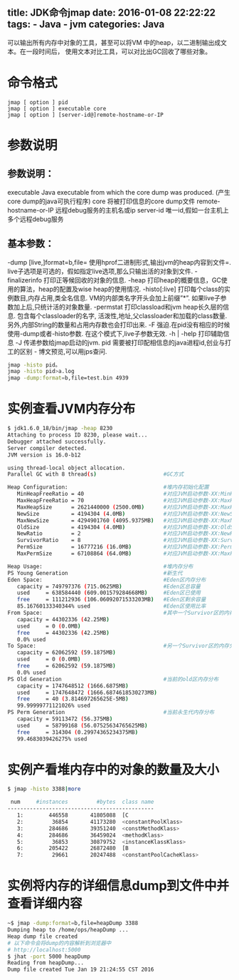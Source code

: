 title: JDK命令jmap
date: 2016-01-08 22:22:22
tags:
    - Java
    - jvm
categories: Java
---
可以输出所有内存中对象的工具，甚至可以将VM 中的heap，以二进制输出成文本。在一段时间后，
使用文本对比工具，可以对比出GC回收了哪些对象。

# 命令格式
```bahs
jmap [ option ] pid
jmap [ option ] executable core
jmap [ option ] [server-id@]remote-hostname-or-IP
```
# 参数说明
## 参数说明：
executable Java executable from which the core dump was produced.
           (产生core dump的java可执行程序)
core 将被打印信息的core dump文件
remote-hostname-or-IP 远程debug服务的主机名或ip
server-id 唯一id,假如一台主机上多个远程debug服务
## 基本参数：
-dump             [live,]format=b,file=<filename> 使用hprof二进制形式,输出jvm的heap内容到文件=.
                  live子选项是可选的，假如指定live选项,那么只输出活的对象到文件.
-finalizerinfo    打印正等候回收的对象的信息.
-heap             打印heap的概要信息，GC使用的算法，heap的配置及wise heap的使用情况.
-histo[:live]     打印每个class的实例数目,内存占用,类全名信息. VM的内部类名字开头会加上前缀”*”.
                  如果live子参数加上后,只统计活的对象数量.
-permstat         打印classload和jvm heap长久层的信息. 包含每个classloader的名字,
                  活泼性,地址,父classloader和加载的class数量. 另外,内部String的数量和占用内存数也会打印出来.
-F                强迫.在pid没有相应的时候使用-dump或者-histo参数. 在这个模式下,live子参数无效.
-h | -help        打印辅助信息
-J                传递参数给jmap启动的jvm.
pid               需要被打印配相信息的java进程id,创业与打工的区别 - 博文预览,可以用jps查问.

```bash
jmap -histo pid。
jmap -histo pid>a.log
jmap -dump:format=b,file=test.bin 4939
```
# 实例查看JVM内存分布
```bash
$ jdk1.6.0_18/bin/jmap -heap 8230
Attaching to process ID 8230, please wait...
Debugger attached successfully.
Server compiler detected.
JVM version is 16.0-b12

using thread-local object allocation.
Parallel GC with 8 thread(s)                     #GC方式

Heap Configuration:                              #堆内存初始化配置
   MinHeapFreeRatio = 40                         #对应JVM启动参数-XX:MinHeapFreeRatio 设置JVM堆最小空闲比率
   MaxHeapFreeRatio = 70                         #对应JVM启动参数-XX:MaxHeapFreeRatio 设置JVM堆最大空闲比率
   MaxHeapSize      = 2621440000 (2500.0MB)      #对应JVM启动参数-XX:MaxHeapSize 设置JVM堆的最大大小
   NewSize          = 4194304 (4.0MB)            #对应JVM启动参数-XX:NewSize 设置JVM堆的新生代的默认大小
   MaxNewSize       = 4294901760 (4095.9375MB)   #对应JVM启动参数-XX:MaxNewSize 设置JVM堆的新生代的最大大小
   OldSize          = 4194304 (4.0MB)            #对应JVM启动参数-XX:OldSize 设置JVM堆的老生代的大小
   NewRatio         = 2                          #对应JVM启动参数-XX:NewRatio 新生代和老生代的大小比率
   SurvivorRatio    = 8                          #对应JVM启动参数-XX:SurvivorRatio 设置新生代中Eden区和Survivor区的大小比值
   PermSize         = 16777216 (16.0MB)          #对应JVM启动参数-XX:PermSize=<value>:设置JVM堆的永生代的初始大小
   MaxPermSize      = 67108864 (64.0MB)          #对应JVM启动参数-XX:MaxPermSize 设置JVM堆的永生代的最大大小

Heap Usage:                                      #堆内存分布
PS Young Generation                              #新生代
Eden Space:                                      #Eden区内存分布
   capacity = 749797376 (715.0625MB)             #Eden区总容量
   used     = 638584440 (609.001579284668MB)     #Eden区已使用
   free     = 111212936 (106.06092071533203MB)   #Eden区剩余容量
   85.16760133340344% used                       #Eden区使用比率
From Space:                                      #其中一个Survivor区的内存分布
   capacity = 44302336 (42.25MB)
   used     = 0 (0.0MB)
   free     = 44302336 (42.25MB)
   0.0% used
To Space:                                        #另一个Survivor区的内存分布
   capacity = 62062592 (59.1875MB)
   used     = 0 (0.0MB)
   free     = 62062592 (59.1875MB)
   0.0% used
PS Old Generation                                #当前的old区内存分布
   capacity = 1747648512 (1666.6875MB)
   used     = 1747648472 (1666.6874618530273MB)
   free     = 40 (3.814697265625E-5MB)
   99.99999771121026% used
PS Perm Generation                               #当前永生代内存分布
   capacity = 59113472 (56.375MB)
   used     = 58799168 (56.07525634765625MB)
   free     = 314304 (0.29974365234375MB)
   99.4683039426275% used
```
# 实例产看堆内存中的对象的数量及大小
```bash
$ jmap -histo 3388|more

 num     #instances         #bytes  class name
----------------------------------------------
   1:        446558       41805088  [C
   2:         36854       41173280  <constantPoolKlass>
   3:        284686       39351240  <constMethodKlass>
   4:        284686       36459024  <methodKlass>
   5:         36853       30879752  <instanceKlassKlass>
   6:        205422       26872480  [B
   7:         29661       20247488  <constantPoolCacheKlass>

```
# 实例将内存的详细信息dump到文件中并查看详细内容
```bash
~$ jmap -dump:format=b,file=heapDump 3388
Dumping heap to /home/ops/heapDump ...
Heap dump file created
# 以下命令会将dump的内容解析到浏览器中
# http://localhost:5000
$ jhat -port 5000 heapDump
Reading from heapDump...
Dump file created Tue Jan 19 21:24:55 CST 2016

```



